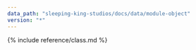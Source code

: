```yaml
---
data_path: "sleeping-king-studios/docs/data/module-object"
version: "*"
---
```


{% include reference/class.md %}
